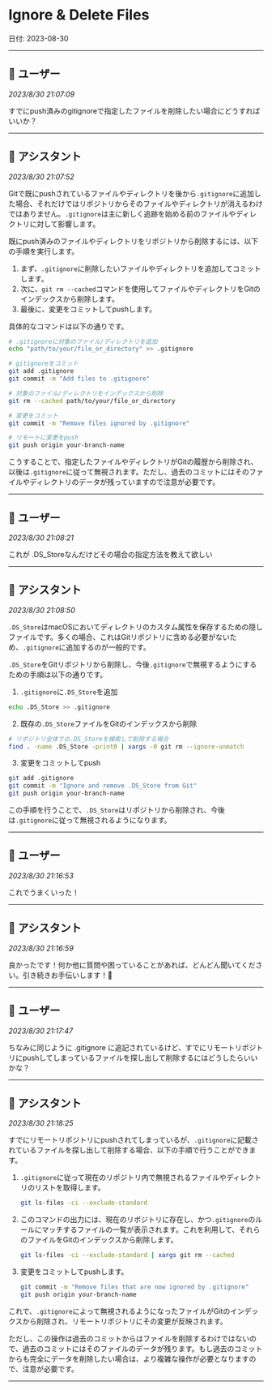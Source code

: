 # Ignore & Delete Files

日付: 2023-08-30

---

## 👤 ユーザー
*2023/8/30 21:07:09*

すでにpush済みのgitignoreで指定したファイルを削除したい場合にどうすればいいか？

---

## 🤖 アシスタント
*2023/8/30 21:07:52*

Gitで既にpushされているファイルやディレクトリを後から`.gitignore`に追加した場合、それだけではリポジトリからそのファイルやディレクトリが消えるわけではありません。`.gitignore`は主に新しく追跡を始める前のファイルやディレクトリに対して影響します。

既にpush済みのファイルやディレクトリをリポジトリから削除するには、以下の手順を実行します。

1. まず、`.gitignore`に削除したいファイルやディレクトリを追加してコミットします。
2. 次に、`git rm --cached`コマンドを使用してファイルやディレクトリをGitのインデックスから削除します。
3. 最後に、変更をコミットしてpushします。

具体的なコマンドは以下の通りです。

```bash
# .gitignoreに対象のファイル/ディレクトリを追加
echo "path/to/your/file_or_directory" >> .gitignore

# gitignoreをコミット
git add .gitignore
git commit -m "Add files to .gitignore"

# 対象のファイル/ディレクトリをインデックスから削除
git rm --cached path/to/your/file_or_directory

# 変更をコミット
git commit -m "Remove files ignored by .gitignore"

# リモートに変更をpush
git push origin your-branch-name
```

こうすることで、指定したファイルやディレクトリがGitの履歴から削除され、以後は`.gitignore`に従って無視されます。ただし、過去のコミットにはそのファイルやディレクトリのデータが残っていますので注意が必要です。

---

## 👤 ユーザー
*2023/8/30 21:08:21*

これが .DS\_Storeなんだけどその場合の指定方法を教えて欲しい

---

## 🤖 アシスタント
*2023/8/30 21:08:50*

`.DS_Store`はmacOSにおいてディレクトリのカスタム属性を保存するための隠しファイルです。多くの場合、これはGitリポジトリに含める必要がないため、`.gitignore`に追加するのが一般的です。

`.DS_Store`をGitリポジトリから削除し、今後`.gitignore`で無視するようにするための手順は以下の通りです。

1. `.gitignore`に`.DS_Store`を追加

```bash
echo .DS_Store >> .gitignore
```

2. 既存の`.DS_Store`ファイルをGitのインデックスから削除

```bash
# リポジトリ全体での.DS_Storeを検索して削除する場合
find . -name .DS_Store -print0 | xargs -0 git rm --ignore-unmatch
```

3. 変更をコミットしてpush

```bash
git add .gitignore
git commit -m "Ignore and remove .DS_Store from Git"
git push origin your-branch-name
```

この手順を行うことで、`.DS_Store`はリポジトリから削除され、今後は`.gitignore`に従って無視されるようになります。

---

## 👤 ユーザー
*2023/8/30 21:16:53*

これでうまくいった！

---

## 🤖 アシスタント
*2023/8/30 21:16:59*

良かったです！何か他に質問や困っていることがあれば、どんどん聞いてください。引き続きお手伝いします！🎉

---

## 👤 ユーザー
*2023/8/30 21:17:47*

ちなみに同じように .gitignore に追記されているけど、すでにリモートリポジトリにpushしてしまっているファイルを探し出して削除するにはどうしたらいいかな？

---

## 🤖 アシスタント
*2023/8/30 21:18:25*

すでにリモートリポジトリにpushされてしまっているが、`.gitignore`に記載されているファイルを探し出して削除する場合、以下の手順で行うことができます。

1. `.gitignore`に従って現在のリポジトリ内で無視されるファイルやディレクトリのリストを取得します。

    ```bash
    git ls-files -ci --exclude-standard
    ```

2. このコマンドの出力には、現在のリポジトリに存在し、かつ`.gitignore`のルールにマッチするファイルの一覧が表示されます。これを利用して、それらのファイルをGitのインデックスから削除します。

    ```bash
    git ls-files -ci --exclude-standard | xargs git rm --cached
    ```

3. 変更をコミットしてpushします。

    ```bash
    git commit -m "Remove files that are now ignored by .gitignore"
    git push origin your-branch-name
    ```

これで、`.gitignore`によって無視されるようになったファイルがGitのインデックスから削除され、リモートリポジトリにその変更が反映されます。

ただし、この操作は過去のコミットからはファイルを削除するわけではないので、過去のコミットにはそのファイルのデータが残ります。もし過去のコミットからも完全にデータを削除したい場合は、より複雑な操作が必要となりますので、注意が必要です。

---
